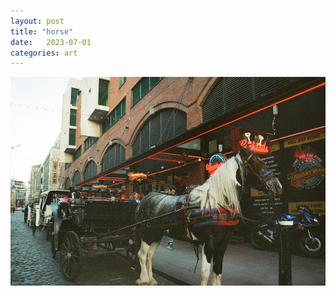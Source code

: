 ```yaml
---
layout: post
title: "horse"
date:   2023-07-01
categories: art
---
```


![horse](/img/arts/nikon-fm/batch-2-colour/horse.jpg)
